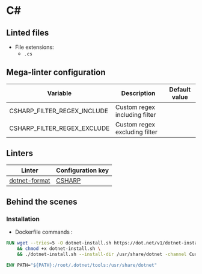 <!-- markdownlint-disable MD003 MD020 MD033 MD041 -->
<!-- Generated by .automation/build.py, please do not update manually -->
# C#

## Linted files

- File extensions:
  - `.cs`

## Mega-linter configuration

| Variable | Description | Default value |
| ----------------- | -------------- | -------------- |
| CSHARP_FILTER_REGEX_INCLUDE | Custom regex including filter |  |
| CSHARP_FILTER_REGEX_EXCLUDE | Custom regex excluding filter |  |

## Linters

| Linter | Configuration key |
| ------ | ----------------- |
| [dotnet-format](https://github.com/nvuillam/mega-linter/tree/master/docs/descriptors/csharp_dotnet_format.md#readme) | [CSHARP](https://github.com/nvuillam/mega-linter/tree/master/docs/descriptors/csharp_dotnet_format.md#readme) |

## Behind the scenes

### Installation

- Dockerfile commands :
```dockerfile
RUN wget --tries=5 -O dotnet-install.sh https://dot.net/v1/dotnet-install.sh \
    && chmod +x dotnet-install.sh \
    && ./dotnet-install.sh --install-dir /usr/share/dotnet -channel Current -version latest

ENV PATH="${PATH}:/root/.dotnet/tools:/usr/share/dotnet"
```

